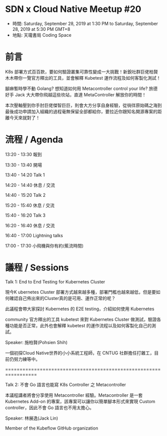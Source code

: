 # SDN x Cloud Native Meetup #20
- 時間: Saturday, September 28, 2019 at 1:30 PM to Saturday, September 28, 2019 at 5:30 PM GMT+8
- 地點: 天瓏書局 Coding Space

# 前言
K8s 部署方式百百款，要如何驗證叢集可靠性變成一大挑戰！新銳社群巨佬柏賢木木帶你一覽官方釋出的工具，並會解釋 Kubetest 運作流程及如何客製化測試！

腳麻暫時學不動 Golang? 想知道如何用 Metacontroller control your life? 旅德好手 Jack 大大帶你飛越這些坎站，直達 MetaController 解放你的時間！

本次壓軸壓到你手肘巨佬傑智巨巨，則會大方分享自身經驗，從徜徉原始碼之海到最後成功申請加入組織的過程毫無保留全部都給你，要拉近你跟知名開源專案的距離今天來就對了！

# 流程 / Agenda

13:20 - 13:30 報到

13:30 - 13:40 開場

13:40 - 14:20 Talk 1

14:20 - 14:40 休息 / 交流

14:40 - 15:20 Talk 2

15:20 - 15:40 休息 / 交流

15:40 - 16:20 Talk 3

16:20 - 16:40 休息 / 交流

16:40 - 17:00 Lightning talks

17:00 - 17:30 小飛機與你有約(蕉流時間)

# 議程 / Sessions

Talk 1: End to End Testing for Kubernetes Cluster

現今K ubernetes Cluster 部署方式越來越多種，部署門檻也越來越低，但是要如何確認自己佈出來的Cluster真的是可用、運作正常的呢？

此議程會帶大家探討 Kubernetes 的 E2E testing，介紹如何使用 Kubernetes

community 官方釋出的工具 kubetest 來對 Kubernetes Cluster 做測試，驗證各種功能是否正常，此外也會解釋 kubetest 的運作流程以及如何客製化自己的測試。

Speaker: 施柏賢(Pohsien Shih)

一個初探Cloud Native世界的小小系統工程師，在 CNTUG 社群擔任打雜工，目前仍努力練等中。

=================================================================

Talk 2: 不會 Go 語言也能寫 K8s Controller 之 Metacontroller

本議程講者將會分享使用 Metacontroller 經驗。Metacontroller 是一套 Kubernetes Add-on 的專案，該專案可以讓你以簡單腳本形式來實現 Custom controller，因此不會 Go 語言也不用太擔心。

Speaker: 林展逸(Jack Lin)

Member of the Kubeflow GitHub organization
